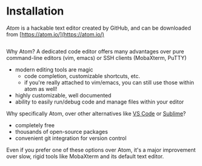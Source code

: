 # Installation

*Atom* is a hackable text editor created by GitHub, and can be downloaded from [https://atom.io/](https://atom.io/)

```{note} This tutorial is done on Windows using Atom 1.60.0. OS X/Linux or different Atom versions may differ slightly
```

Why Atom?
A dedicated code editor offers many advantages over pure command-line editors (vim, emacs) or SSH clients (MobaXterm, PuTTY)
- modern editing tools are magic
  - code completion, customizable shortcuts, etc.
  - if you're really attached to vim/emacs, you can still use those within atom as well!
- highly customizable, well documented
- ability to easily run/debug code and manage files within your editor

Why specifically Atom, over other alternatives like [VS Code](https://code.visualstudio.com/) or [Sublime](https://www.sublimetext.com/)?
- completely free
- thousands of open-source packages
- convenient git integration for version control

Even if you prefer one of these options over Atom, it's a major improvement over slow, rigid tools like MobaXterm and its default text editor.
